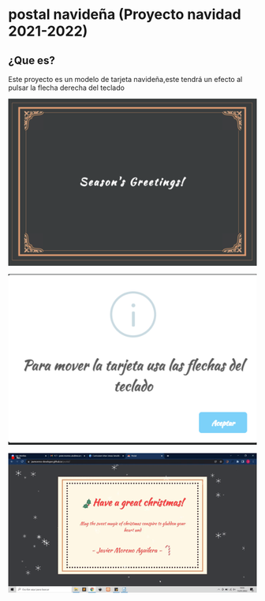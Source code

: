# postal navideña (Proyecto navidad 2021-2022)

## ¿Que es?
Este proyecto es un modelo de tarjeta navideña,este tendrá un efecto al pulsar la flecha derecha del teclado

![mensaje](https://github.com/javmoreno-developer/postal/blob/main/imagenes%20readme/1.png)

![mensaje](https://github.com/javmoreno-developer/postal/blob/main/imagenes%20readme/2.png)

![mensaje](https://github.com/javmoreno-developer/postal/blob/main/imagenes%20readme/2022-01-15-1903-31.gif)
